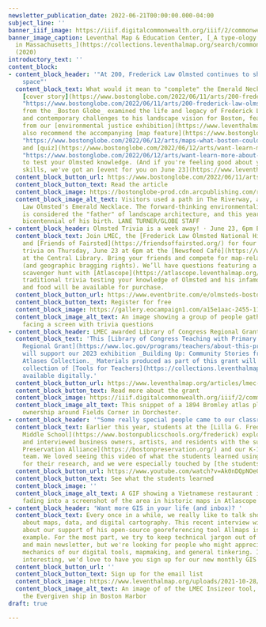 ```yaml
---
newsletter_publication_date: 2022-06-21T00:00:00.000-04:00
subject_line: ''
banner_iiif_image: https://iiif.digitalcommonwealth.org/iiif/2/commonwealth:3x817772t/29,218,2335,743/full/0/default.jpg
banner_image_caption: Leventhal Map & Education Center, [_A type-ology of population
  in Massachusetts_](https://collections.leventhalmap.org/search/commonwealth:3x817771j)
  (2020)
introductory_text: ''
content_block:
- content_block_header: '"At 200, Frederick Law Olmsted continues to shape public
    space"'
  content_block_text: What would it mean to "complete" the Emerald Necklace? A recent
    [cover story](https://www.bostonglobe.com/2022/06/11/arts/200-frederick-law-olmsted-continues-shape-public-space/
    "https://www.bostonglobe.com/2022/06/11/arts/200-frederick-law-olmsted-continues-shape-public-space/")
    from the _Boston Globe_ examined the life and legacy of Frederick Law Olmsted
    and contemporary challenges to his landscape vision for Boston, featuring insights
    from our [environmental justice exhibition](https://www.leventhalmap.org/digital-exhibitions/more-or-less-in-common/).  We'd
    also recommend the accompanying [map feature](https://www.bostonglobe.com/2022/06/12/arts/maps-what-boston-could-have-looked-like-if-olmsteds-original-plans-were-realized/
    "https://www.bostonglobe.com/2022/06/12/arts/maps-what-boston-could-have-looked-like-if-olmsteds-original-plans-were-realized/")
    and [quiz](https://www.bostonglobe.com/2022/06/12/arts/want-learn-more-about-frederick-law-olmsted-test-your-knowledge-with-this-quiz/
    "https://www.bostonglobe.com/2022/06/12/arts/want-learn-more-about-frederick-law-olmsted-test-your-knowledge-with-this-quiz/")
    to test your Olmsted knowledge. (And if you're feeling good about your trivia
    skills, we've got an [event for you on June 23](https://www.leventhalmap.org/event/olmsted-s-boston-landscapes-trivia-night/).)
  content_block_button_url: https://www.bostonglobe.com/2022/06/11/arts/200-frederick-law-olmsted-continues-shape-public-space/
  content_block_button_text: Read the article
  content_block_image: https://bostonglobe-prod.cdn.arcpublishing.com/resizer/5XayUbq--9hPxvv7uwamCUJNKvI=/1440x0/cloudfront-us-east-1.images.arcpublishing.com/bostonglobe/JRDPHIBUFFPSDEJFRMX3BK6W2A.jpg
  content_block_image_alt_text: Visitors used a path in The Riverway, a park in Frederick
    Law Olmsted's Emerald Necklace. The forward-thinking environmentalist and abolitionist
    is considered the "father" of landscape architecture, and this year marks the
    bicentennial of his birth. LANE TURNER/GLOBE STAFF
- content_block_header: Olmsted Trivia is a week away! · June 23, 6pm ET
  content_block_text: Join LMEC, the [Frederick Law Olmsted National Historic Site](https://www.nps.gov/frla/index.htm),
    and [Friends of Fairsted](https://friendsoffairsted.org/) for four rounds of Olmsted-related
    trivia on Thursday, June 23 at 6pm at the [Newsfeed Café](https://www.newsfeedcafe.com/)
    at the Central Library. Bring your friends and compete for map-related prizes
    (and geographic bragging rights). We’ll have questions featuring a historical
    scavenger hunt with [Atlascope](https://atlascope.leventhalmap.org/) and more
    traditional trivia testing your knowledge of Olmsted and his infamous parks. Drinks
    and food will be available for purchase.
  content_block_button_url: https://www.eventbrite.com/e/olmsteds-boston-landscapes-trivia-night-tickets-316842202557?aff=newsletter20220617
  content_block_button_text: Register for free
  content_block_image: https://gallery.eocampaign1.com/a15e1aac-2455-11ec-96e5-06b4694bee2a%2F1654187266333-IMG_8490.jpg
  content_block_image_alt_text: An image showing a group of people gathered in a cafe
    facing a screen with trivia questions
- content_block_header: LMEC awarded Library of Congress Regional Grant
  content_block_text: 'This [Library of Congress Teaching with Primary Sources (TPS)
    Regional Grant](https://www.loc.gov/programs/teachers/about-this-program/teaching-with-primary-sources-partner-program/tps-regional-grant-program/)
    will support our 2023 exhibition _Building Up: Community Stories from the Urban
    Atlases Collection._ Materials produced as part of this grant will join our existing
    collection of [Tools for Teachers](https://collections.leventhalmap.org/educators)
    available digitally.'
  content_block_button_url: https://www.leventhalmap.org/articles/lmec-awarded-grant-to-support-community-history-exhibition/
  content_block_button_text: Read more about the grant
  content_block_image: https://iiif.digitalcommonwealth.org/iiif/2/commonwealth:m900rg237/1504,899,3157,2150/,1200/0/default.jpg
  content_block_image_alt_text: This snippet of a 1894 Bromley atlas plate shows property
    ownership around Fields Corner in Dorchester.
- content_block_header: '"Some really special people came to our classroom"'
  content_block_text: Earlier this year, students at the [Lilla G. Frederick Pilot
    Middle School](https://www.bostonpublicschools.org/frederick) explored their neighborhoods
    and interviewed business owners, artists, and residents with the support of [Boston
    Preservation Alliance](https://bostonpreservation.org/) and our K-12 Education
    team. We loved seeing this video of what the students learned using [Atlascope](https://atlascope.leventhalmap.org/)
    for their research, and we were especially touched by [the students' kind words](https://youtu.be/Ak0nDQpNOe0?t=105).
  content_block_button_url: https://www.youtube.com/watch?v=Ak0nDQpNOe0
  content_block_button_text: See what the students learned
  content_block_image: ''
  content_block_image_alt_text: A GIF showing a Vietnamese restaurant in Dorchester
    fading into a screenshot of the area in historic maps in Atlascope
- content_block_header: 'Want more GIS in your life (and inbox)? '
  content_block_text: Every once in a while, we really like to talk shop (so to speak)
    about maps, data, and digital cartography. This recent interview with Bert Spaan
    about our support of his open-source georeferencing tool Allmaps is one recent
    example. For the most part, we try to keep technical jargon out of our website
    and main newsletter, but we're looking for people who might appreciate the inner
    mechanics of our digital tools, mapmaking, and general tinkering. If that sounds
    interesting, we'd love to have you sign up for our new monthly GIS newsletter.
  content_block_button_url: ''
  content_block_button_text: Sign up for the email list
  content_block_image: https://www.leventhalmap.org/uploads/2021-10-28/insizeor.png
  content_block_image_alt_text: An image of of the LMEC Insizeor tool, which shows
    the Evergiven ship in Boston Harbor
draft: true

---
```

